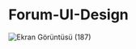# Forum-UI-Design

![Ekran Görüntüsü (187)](https://github.com/edaadas1/Forum-UI-Design/assets/86204667/9b4e8e26-2ce6-4305-8ebb-abb4b801de75)
